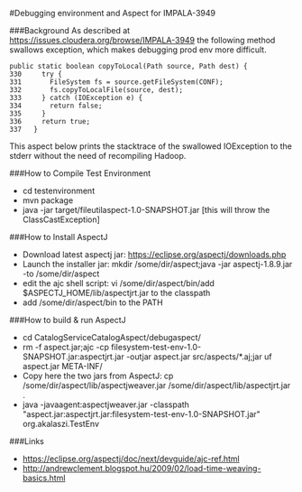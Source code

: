 #Debugging environment and Aspect for IMPALA-3949 

###Background
As described at https://issues.cloudera.org/browse/IMPALA-3949 the following method swallows exception, which makes debugging prod env more difficult.

```
public static boolean copyToLocal(Path source, Path dest) {
330     try {
331       FileSystem fs = source.getFileSystem(CONF);
332       fs.copyToLocalFile(source, dest);
333     } catch (IOException e) {
334       return false;
335     }
336     return true;
337   }
```

This aspect below prints the stacktrace of the swallowed IOException to the stderr without the need of recompiling Hadoop.

###How to Compile Test Environment
- cd testenvironment
- mvn package
- java -jar target/fileutilaspect-1.0-SNAPSHOT.jar
[this will throw the ClassCastException]

###How to Install AspectJ 
- Download latest aspectj jar: https://eclipse.org/aspectj/downloads.php
- Launch the installer jar: mkdir /some/dir/aspect;java -jar aspectj-1.8.9.jar -to /some/dir/aspect
- edit the ajc shell script: vi /some/dir/aspect/bin/add $ASPECTJ_HOME/lib/aspectjrt.jar to the classpath
- add /some/dir/aspect/bin to the PATH

###How to build & run AspectJ 
- cd CatalogServiceCatalogAspect/debugaspect/
- rm -f aspect.jar;ajc -cp filesystem-test-env-1.0-SNAPSHOT.jar:aspectjrt.jar -outjar aspect.jar src/aspects/*.aj;jar uf aspect.jar META-INF/
- Copy here the two jars from AspectJ: cp /some/dir/aspect/lib/aspectjweaver.jar /some/dir/aspect/lib/aspectjrt.jar .
- java -javaagent:aspectjweaver.jar -classpath "aspect.jar:aspectjrt.jar:filesystem-test-env-1.0-SNAPSHOT.jar" org.akalaszi.TestEnv

###Links
- https://eclipse.org/aspectj/doc/next/devguide/ajc-ref.html
- http://andrewclement.blogspot.hu/2009/02/load-time-weaving-basics.html

